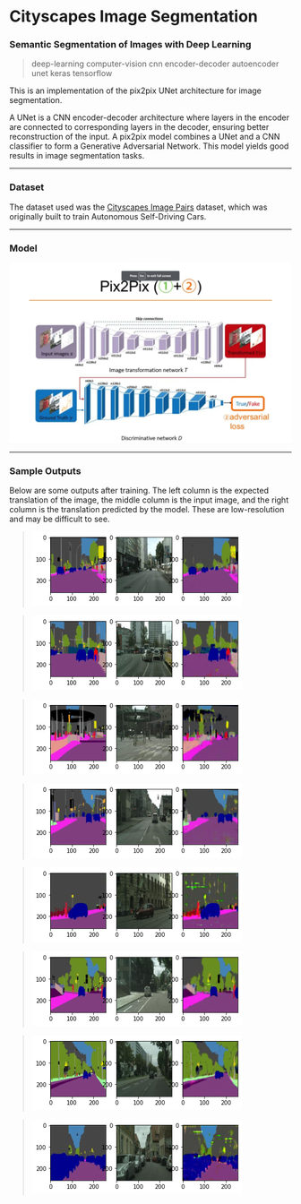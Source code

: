 # Cityscapes Image Segmentation

### Semantic Segmentation of Images with Deep Learning


> deep-learning computer-vision cnn encoder-decoder autoencoder unet keras tensorflow


This is an implementation of the pix2pix UNet architecture for image segmentation. 

A UNet is a CNN encoder-decoder architecture where layers in the encoder are connected to corresponding layers in the decoder, ensuring better reconstruction of the input. A pix2pix model combines a UNet and a CNN classifier to form a Generative Adversarial Network. This model yields good results in image segmentation tasks.

---

### Dataset
The dataset used was the [Cityscapes Image Pairs](https://keras.io/api/applications/efficientnet/#efficientnetb0-function) dataset, which was originally built to train Autonomous Self-Driving Cars.

---
### Model
![UNet Architecture](pix2pix%20arch.png)

---
### Sample Outputs
Below are some outputs after training. The left column is the expected translation of the image, the middle column is the input image, and the right column is the translation predicted by the model. These are low-resolution and may be difficult to see. 

> ![Output 1](outputs/1.png)

> ![Output 2](outputs/2.png)

> ![Output 3](outputs/3.png)

> ![Output 4](outputs/4.png)

> ![Output 5](outputs/5.png)

> ![Output 6](outputs/6.png)

> ![Output 7](outputs/7.png)

> ![Output 8](outputs/8.png)


